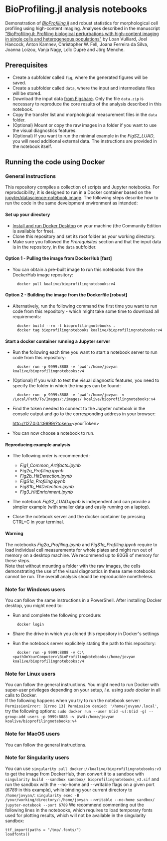 # BioProfiling.jl analysis notebooks

Demonstration of [_BioProfiling.jl_](https://github.com/menchelab/BioProfiling.jl) and robust statistics for morphological cell profiling using high-content imaging. Analyses described in the manuscript ["BioProfiling.jl: Profiling biological perturbations with high-content imaging in single cells and heterogeneous populations"](https://doi.org/10.1101/2021.06.18.448961) by Loan Vulliard, Joel Hancock, Anton Kamnev, Christopher W. Fell, Joana Ferreira da Silva, Joanna Loizou, Vanja Nagy, Loïc Dupré and Jörg Menche.

## Prerequisites 

* Create a subfolder called `fig`, where the generated figures will be saved.
* Create a subfolder called `data`, where the input and intermediate files will be stored.
* Download the input data [from Figshare](https://doi.org/10.6084/m9.figshare.14784678.v1). Only the file `data.zip` is necessary to reproduce the core results of the analysis described in this notebook.
* Copy the transfer list and morphological measurement files in the `data` folder.
* (Optional) Mount or copy the raw images in a folder if you want to use the visual diagnostics features.
* (Optional) If you want to run the minimal example in the *FigS2_LUAD*, you will need additional external data. The instructions are provided in the notebook itself.

## Running the code using Docker

### General instructions

This repository compiles a collection of scripts and Jupyter notebooks. For reproducibility, it is designed to run in a Docker container based on the [jupyter/datascience-notebook image](https://hub.docker.com/r/jupyter/datascience-notebook). The following steps describe how to run the code in the same development environment as intended:

#### Set up your directory
* [Install and run Docker Desktop](https://www.docker.com/get-started) on your machine (the Community Edition is available for free).
* Clone this repository and set its root folder as your working directory.
* Make sure you followed the _Prerequisites_ section and that the input data is in the repository, in the `data` subfolder.

#### Option 1 - Pulling the image from DockerHub [fast]
* You can obtain a pre-built image to run this notebooks from the DockerHub image repository:

		docker pull koalive/bioprofilingnotebooks:v4

#### Option 2 - Building the image from the Dockerfile [robust]
* Alternatively, run the following command the first time you want to run code from this repository - which might take some time to download all requirements:

		docker build --rm -t bioprofilingnotebooks .
		docker tag bioprofilingnotebooks koalive/bioprofilingnotebooks:v4

#### Start a docker container running a Jupyter server	
* Run the following each time you want to start a notebook server to run code from this repository:

		docker run -p 9999:8888 -v `pwd`:/home/jovyan koalive/bioprofilingnotebooks:v4

* (Optional) If you wish to test the visual diagnostic features, you need to specify the folder in which the images can be found:

		docker run -p 9999:8888 -v `pwd`:/home/jovyan -v /Local/Path/To/Images/:/images/ koalive/bioprofilingnotebooks:v4

* Find the token needed to connect to the Jupyter notebook in the console output and go to the corresponding address in your browser:

	http://127.0.0.1:9999/?token=<yourToken&gt;

* You can now choose a notebook to run.

#### Reproducing example analysis

* The following order is recommended:
	* *Fig1_Common_Artifacts.ipynb*
	* *Fig2a_Profiling.ipynb*
	* *Fig2b_HitDetection.ipynb*
	* *FigS1a_Profiling.ipynb*
	* *FigS1b_HitDetection.ipynb*
	* *Fig3_HitEnrichment.ipynb*

* The notebook *FigS2_LUAD.ipynb* is independent and can provide a simpler example (with smaller data and easily running on a laptop).

* Close the notebook server and the docker container by pressing CTRL+C in your terminal.

#### Warning

The notebooks *Fig2a_Profiling.ipynb* and *FigS1a_Profiling.ipynb* require to load individual cell measurements for whole plates and might run out of memory on a desktop machine. We recommend up to 80GB of memory for these steps.  
Note that without mounting a folder with the raw images, the cells demonstrating the use of the visual diagnostics in these same notebooks cannot be run. The overall analysis should be reproducible nonetheless.

### Note for Windows users

You can follow the same instructions in a PowerShell. After installing Docker desktop, you might need to:

* Run and complete the following procedure:
		
		docker login

* Share the drive in which you cloned this repository in Docker's settings
* Run the notebook server explicitely stating the path to this repository:

		docker run -p 9999:8888 -v C:\<pathOnYourComputer>\BioProfilingNotebooks:/home/jovyan koalive/bioprofilingnotebooks:v4
		
### Note for Linux users

You can follow the general instructions. You might need to run Docker with super-user privileges depending on your setup, *i.e.* using *sudo docker* in all calls to Docker.  
If the following happens when you try to run the notebook server: `PermissionError: [Errno 13] Permission denied: '/home/jovyan/.local'`, try the following options:
`sudo docker run --user $(id -u):$(id -g) --group-add users -p 9999:8888 -v `pwd`:/home/jovyan koalive/bioprofilingnotebooks:v4`

### Note for MacOS users

You can follow the general instructions.

### Note for Singularity users

You can use `singularity pull docker://koalive/bioprofilingnotebooks:v3` to get the image from DockerHub, then convert it to a sandbox with `singularity build --sandbox sandbox/ bioprofilingnotebooks_v3.sif` and run the sandbox with the --no-home and --writable flags on a given port (*6789* in this example), while binding your current directory to `/home/jovyan/`:
```singularity exec -B /your/working/directory/:/home/jovyan --writable --no-home sandbox/ jupyter-notebook --port 6789```
We recommend commenting out the following lines in the notebooks, which requires to load temporary fonts used for plotting results, which will not be available in the singularity sandbox:
```
ttf_import(paths = "/tmp/.fonts/")
loadfonts()
```
